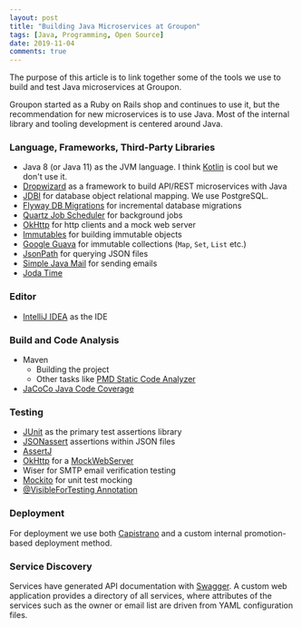 ```yaml
---
layout: post
title: "Building Java Microservices at Groupon"
tags: [Java, Programming, Open Source]
date: 2019-11-04
comments: true
---
```


The purpose of this article is to link together some of the tools we use to build and test Java microservices at Groupon.

Groupon started as a Ruby on Rails shop and continues to use it, but the recommendation for new microservices is to use Java. Most of the internal library and tooling development is centered around Java.

### Language, Frameworks, Third-Party Libraries

* Java 8 (or Java 11) as the JVM language. I think [Kotlin](https://kotlinlang.org/) is cool but we don't use it.
* [Dropwizard](https://www.dropwizard.io/) as a framework to build API/REST microservices with Java
* [JDBI](http://jdbi.org/) for database object relational mapping. We use PostgreSQL.
* [Flyway DB Migrations](https://flywaydb.org/) for incremental database migrations
* [Quartz Job Scheduler](http://www.quartz-scheduler.org/) for background jobs
* [OkHttp](https://square.github.io/okhttp/) for http clients and a mock web server
* [Immutables](https://github.com/immutables/immutables/) for building immutable objects
* [Google Guava](https://github.com/google/guava) for immutable collections (`Map`, `Set`, `List` etc.)
* [JsonPath](https://github.com/json-path/JsonPath) for querying JSON files
* [Simple Java Mail](http://www.simplejavamail.org) for sending emails
* [Joda Time](https://www.joda.org/joda-time/)


### Editor

* [IntelliJ IDEA](https://www.jetbrains.com/idea/) as the IDE


### Build and Code Analysis

* Maven
  * Building the project
  * Other tasks like [PMD Static Code Analyzer](https://pmd.github.io/)
* [JaCoCo Java Code Coverage](https://www.jacoco.org/jacoco/trunk/index.html)


### Testing

* [JUnit](https://junit.org/) as the primary test assertions library
* [JSONassert](https://github.com/skyscreamer/JSONassert) assertions within JSON files
* [AssertJ](https://joel-costigliola.github.io/assertj/)
* [OkHttp](https://square.github.io/okhttp/) for a [MockWebServer](https://github.com/square/okhttp/tree/master/mockwebserver)
* Wiser for SMTP email verification testing
* [Mockito](https://site.mockito.org/) for unit test mocking
* [@VisibleForTesting Annotation](https://dzone.com/articles/two-generally-useful-guava)

### Deployment

For deployment we use both [Capistrano](https://capistranorb.com/) and a custom internal promotion-based deployment method.

### Service Discovery

Services have generated API documentation with [Swagger](https://swagger.io/). A custom web application provides a directory of all services, where attributes of the services such as the owner or email list are driven from YAML configuration files.

